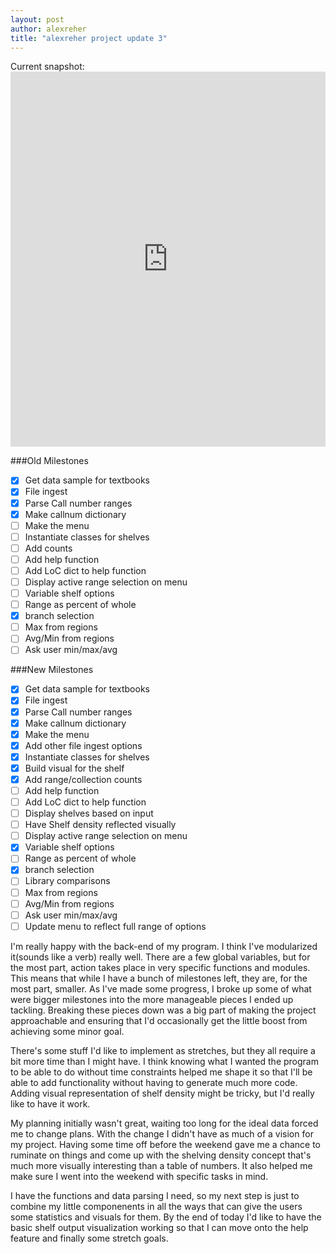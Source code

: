 ```yaml
---
layout: post
author: alexreher
title: "alexreher project update 3"
---
```


Current snapshot: <iframe src="https://trinket.io/embed/python3/242c7943a5" width="100%" height="600" frameborder="0" marginwidth="0" marginheight="0" allowfullscreen></iframe>

###Old Milestones
 - [x] Get data sample for textbooks
 - [x] File ingest
 - [x] Parse Call number ranges
 - [x] Make callnum dictionary
 - [ ] Make the menu
 - [ ] Instantiate classes for shelves
 - [ ] Add counts
 - [ ] Add help function 
 - [ ] Add LoC dict to help function
 - [ ] Display active range selection on menu
 - [ ] Variable shelf options
 - [ ] Range as percent of whole
 - [x] branch selection
 - [ ] Max from regions
 - [ ] Avg/Min from regions
 - [ ] Ask user min/max/avg

###New Milestones
 - [x] Get data sample for textbooks
 - [x] File ingest
 - [x] Parse Call number ranges
 - [x] Make callnum dictionary
 - [x] Make the menu
 - [x] Add other file ingest options
 - [x] Instantiate classes for shelves
 - [x] Build visual for the shelf
 - [x] Add range/collection counts
 - [ ] Add help function 
 - [ ] Add LoC dict to help function
 - [ ] Display shelves based on input
 - [ ] Have Shelf density reflected visually
 - [ ] Display active range selection on menu
 - [x] Variable shelf options
 - [ ] Range as percent of whole
 - [x] branch selection
 - [ ] Library comparisons
 - [ ] Max from regions
 - [ ] Avg/Min from regions
 - [ ] Ask user min/max/avg
 - [ ] Update menu to reflect full range of options

I'm really happy with the back-end of my program. I think I've modularized it(sounds like a verb) really well. There are a few global variables, but for the most part, action takes place in very specific functions and modules. This means that while I have a bunch of milestones left, they are, for the most part, smaller. As I've made some progress, I broke up some of what were bigger milestones into the more manageable pieces I ended up tackling. Breaking these pieces down was a big part of making the project approachable and ensuring that I'd occasionally get the little boost from achieving some minor goal.

There's some stuff I'd like to implement as stretches, but they all require a bit more time than I might have. I think knowing what I wanted the program to be able to do without time constraints helped me shape it so that I'll be able to add functionality without having to generate much more code. Adding visual representation of shelf density might be tricky, but I'd really like to have it work.

My planning initially wasn't great, waiting too long for the ideal data forced me to change plans. With the change I didn't have as much of a vision for my project. Having some time off before the weekend gave me a chance to ruminate on things and come up with the shelving density concept that's much more visually interesting than a table of numbers. It also helped me make sure I went into the weekend with specific tasks in mind.

I have the functions and data parsing I need, so my next step is just to combine my little componenents in all the ways that can give the users some statistics and visuals for them. By the end of today I'd like to have the basic shelf output visualization working so that I can move onto the help feature and finally some stretch goals.
